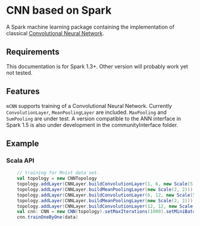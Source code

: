 # CNN based on Spark

A Spark machine learning package containing the implementation of classical [Convolutional Neural Network](https://en.wikipedia.org/wiki/Convolutional_neural_network).

## Requirements

This documentation is for Spark 1.3+. Other version will probably work yet not tested.

## Features

`mCNN` supports training of a Convolutional Neural Network. Currently `ConvolutionLayer`, `MeanPoolingLayer` are included. `MaxPooling` and `SumPooling` are under test.
A version compatible to the ANN interface in Spark 1.5 is also under development in the communityInterface folder.

## Example

### Scala API

```scala
    // training for Mnist data set.
    val topology = new CNNTopology
    topology.addLayer(CNNLayer.buildConvolutionLayer(1, 6, new Scale(5, 5)))
    topology.addLayer(CNNLayer.buildMeanPoolingLayer(new Scale(2, 2)))
    topology.addLayer(CNNLayer.buildConvolutionLayer(6, 12, new Scale(5, 5)))
    topology.addLayer(CNNLayer.buildMeanPoolingLayer(new Scale(2, 2)))
    topology.addLayer(CNNLayer.buildConvolutionLayer(12, 12, new Scale(4, 4)))
    val cnn: CNN = new CNN(topology).setMaxIterations(1000).setMiniBatchSize(16)
    cnn.trainOneByOne(data)
```
